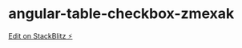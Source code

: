 # angular-table-checkbox-zmexak

[Edit on StackBlitz ⚡️](https://stackblitz.com/edit/angular-ivy-h4ahtd)